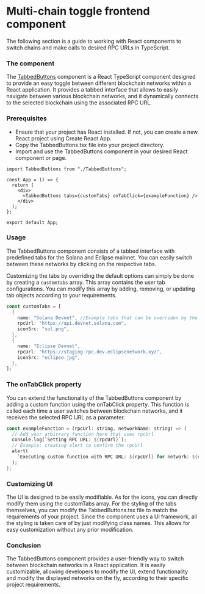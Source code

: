 # Multi-chain toggle frontend component

The following section is a guide to working with React components to switch chains and make calls to desired RPC URLs in TypeScript.

### The component[​](https://icarus131.github.io/devcookbook/docs/SwitchingChains#the-component) <a href="#the-component" id="the-component"></a>

The [TabbedButtons](https://github.com/Eclipse-Laboratories-Inc/modular-network-component) component is a React TypeScript component designed to provide an easy toggle between different blockchain networks within a React application. It provides a tabbed interface that allows to easily navigate between various blockchain networks, and it dynamically connects to the selected blockchain using the associated RPC URL.

### Prerequisites[​](https://icarus131.github.io/devcookbook/docs/SwitchingChains#prerequisites) <a href="#prerequisites" id="prerequisites"></a>

* Ensure that your project has React installed. If not, you can create a new React project using Create React App.
* Copy the TabbedButtons.tsx file into your project directory.
* Import and use the TabbedButtons component in your desired React component or page.

```tsx
import TabbedButtons from "./TabbedButtons";

const App = () => {
  return (
    <div>
      <TabbedButtons tabs={customTabs} onTabClick={exampleFunction} />
    </div>
  );
};

export default App;
```

### Usage[​](https://icarus131.github.io/devcookbook/docs/SwitchingChains#usage) <a href="#usage" id="usage"></a>

The TabbedButtons component consists of a tabbed interface with predefined tabs for the Solana and Eclipse mainnet. You can easily switch between these networks by clicking on the respective tabs.

Customizing the tabs by overriding the default options can simply be done by creating a `customTabs` array. This array contains the user tab configurations. You can modify this array by adding, removing, or updating tab objects according to your requirements.

```rust
const customTabs = [
  {
    name: "Solana Devnet", //Example tabs that can be overriden by the user
    rpcUrl: "https://api.devnet.solana.com",
    iconSrc: "sol.png",
  },
  {
    name: "Eclipse Devnet",
    rpcUrl: "https://staging-rpc.dev.eclipsenetwork.xyz",
    iconSrc: "eclipse.jpg",
  },
];
```

### The onTabClick property[​](https://icarus131.github.io/devcookbook/docs/SwitchingChains#the-ontabclick-property) <a href="#the-ontabclick-property" id="the-ontabclick-property"></a>

You can extend the functionality of the TabbedButtons component by adding a custom function using the onTabClick property. This function is called each time a user switches between blockchain networks, and it receives the selected RPC URL as a parameter.

```rust
const exampleFunction = (rpcUrl: string, networkName: string) => {
  // Add your arbitrary function here that uses rpcUrl
  console.log(`Setting RPC URL: ${rpcUrl}`);
  // Example: creating alert to confirm the rpcUrl
  alert(
    `Executing custom function with RPC URL: ${rpcUrl} for network: ${networkName}`,
  );
};
```

### Customizing UI[​](https://icarus131.github.io/devcookbook/docs/SwitchingChains#customizing-ui) <a href="#customizing-ui" id="customizing-ui"></a>

The UI is designed to be easily modifiable. As for the icons, you can directly modify them using the customTabs array. For the styling of the tabs themselves, you can modify the TabbedButtons.tsx file to match the requirements of your project. Since the component uses a UI framework, all the styling is taken care of by just modifying class names. This allows for easy customization without any prior modification.

### Conclusion[​](https://icarus131.github.io/devcookbook/docs/SwitchingChains#conclusion) <a href="#conclusion" id="conclusion"></a>

The TabbedButtons component provides a user-friendly way to switch between blockchain networks in a React application. It is easily customizable, allowing developers to modify the UI, extend functionality and modify the displayed networks on the fly, according to their specific project requirements.
